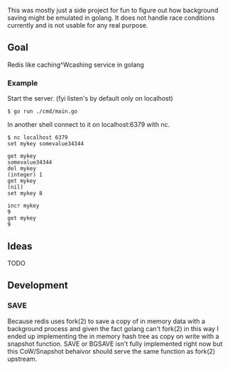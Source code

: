 This was mostly just a side project for fun to figure out how background saving might be emulated in golang. It does not handle race conditions currently and is not usable for any real purpose.

## Goal
Redis like caching^Wcashing  service in golang

### Example
Start the server.
(fyi listen's by default only on localhost)
```
$ go run ./cmd/main.go
```

In another shell connect to it on localhost:6379 with nc.
```
$ nc localhost 6379
set mykey somevalue34344 

get mykey
somevalue34344
del mykey
(integer) 1
get mykey
(nil)
set mykey 8

incr mykey
9
get mykey
9
```


## Ideas
TODO

## Development
### SAVE
Because redis uses fork(2) to save a copy of in memory data with a background process and given the fact golang can't fork(2) in this way I ended up implementing the in memory hash tree as copy on write with a snapshot function. SAVE or BGSAVE isn't fully implemented right now but this CoW/Snapshot behaivor should serve the same function as fork(2) upstream.

